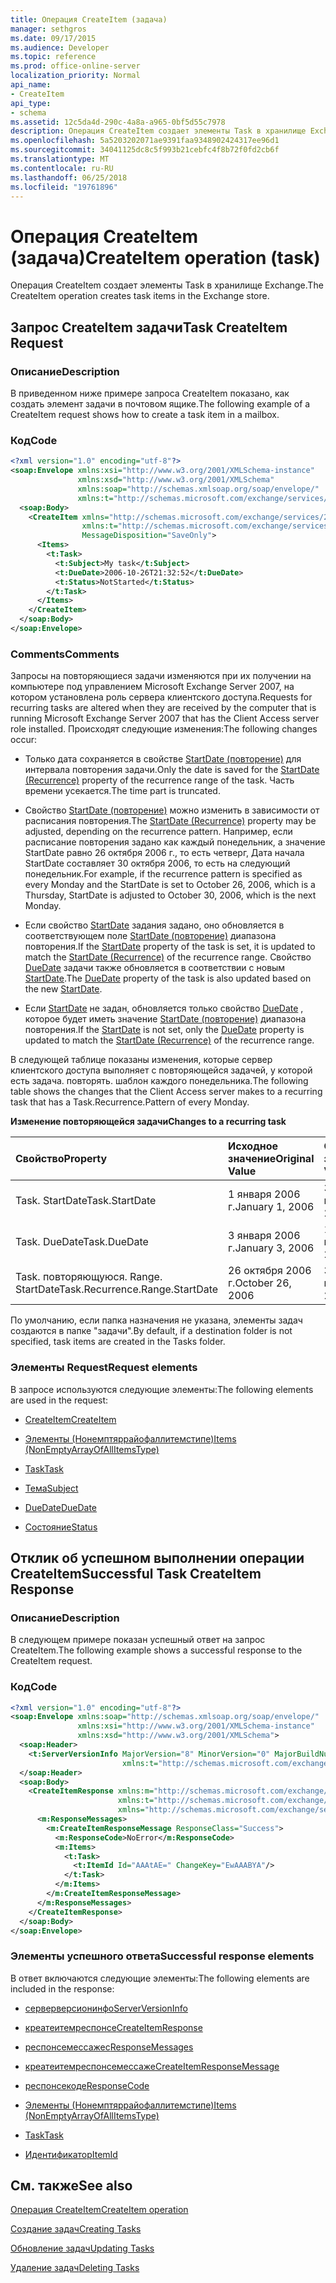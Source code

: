 ```yaml
---
title: Операция CreateItem (задача)
manager: sethgros
ms.date: 09/17/2015
ms.audience: Developer
ms.topic: reference
ms.prod: office-online-server
localization_priority: Normal
api_name:
- CreateItem
api_type:
- schema
ms.assetid: 12c5da4d-290c-4a8a-a965-0bf5d55c7978
description: Операция CreateItem создает элементы Task в хранилище Exchange.
ms.openlocfilehash: 5a5203202071ae9391faa9348902424317ee96d1
ms.sourcegitcommit: 34041125dc8c5f993b21cebfc4f8b72f0fd2cb6f
ms.translationtype: MT
ms.contentlocale: ru-RU
ms.lasthandoff: 06/25/2018
ms.locfileid: "19761896"
---
```

# <a name="createitem-operation-task"></a><span data-ttu-id="3d605-103">Операция CreateItem (задача)</span><span class="sxs-lookup"><span data-stu-id="3d605-103">CreateItem operation (task)</span></span>

<span data-ttu-id="3d605-104">Операция CreateItem создает элементы Task в хранилище Exchange.</span><span class="sxs-lookup"><span data-stu-id="3d605-104">The CreateItem operation creates task items in the Exchange store.</span></span>
  
## <a name="task-createitem-request"></a><span data-ttu-id="3d605-105">Запрос CreateItem задачи</span><span class="sxs-lookup"><span data-stu-id="3d605-105">Task CreateItem Request</span></span>

### <a name="description"></a><span data-ttu-id="3d605-106">Описание</span><span class="sxs-lookup"><span data-stu-id="3d605-106">Description</span></span>

<span data-ttu-id="3d605-107">В приведенном ниже примере запроса CreateItem показано, как создать элемент задачи в почтовом ящике.</span><span class="sxs-lookup"><span data-stu-id="3d605-107">The following example of a CreateItem request shows how to create a task item in a mailbox.</span></span>
  
### <a name="code"></a><span data-ttu-id="3d605-108">Код</span><span class="sxs-lookup"><span data-stu-id="3d605-108">Code</span></span>

```XML
<?xml version="1.0" encoding="utf-8"?>
<soap:Envelope xmlns:xsi="http://www.w3.org/2001/XMLSchema-instance"
               xmlns:xsd="http://www.w3.org/2001/XMLSchema"
               xmlns:soap="http://schemas.xmlsoap.org/soap/envelope/"
               xmlns:t="http://schemas.microsoft.com/exchange/services/2006/types">
  <soap:Body>
    <CreateItem xmlns="http://schemas.microsoft.com/exchange/services/2006/messages"
                xmlns:t="http://schemas.microsoft.com/exchange/services/2006/types" 
                MessageDisposition="SaveOnly">
      <Items>
        <t:Task>
          <t:Subject>My task</t:Subject>
          <t:DueDate>2006-10-26T21:32:52</t:DueDate>
          <t:Status>NotStarted</t:Status>
        </t:Task>
      </Items>
    </CreateItem>
  </soap:Body>
</soap:Envelope>
```

### <a name="comments"></a><span data-ttu-id="3d605-109">Comments</span><span class="sxs-lookup"><span data-stu-id="3d605-109">Comments</span></span>

<span data-ttu-id="3d605-110">Запросы на повторяющиеся задачи изменяются при их получении на компьютере под управлением Microsoft Exchange Server 2007, на котором установлена роль сервера клиентского доступа.</span><span class="sxs-lookup"><span data-stu-id="3d605-110">Requests for recurring tasks are altered when they are received by the computer that is running Microsoft Exchange Server 2007 that has the Client Access server role installed.</span></span> <span data-ttu-id="3d605-111">Происходят следующие изменения:</span><span class="sxs-lookup"><span data-stu-id="3d605-111">The following changes occur:</span></span>
  
- <span data-ttu-id="3d605-112">Только дата сохраняется в свойстве [StartDate (повторение)](startdate-recurrence.md) для интервала повторения задачи.</span><span class="sxs-lookup"><span data-stu-id="3d605-112">Only the date is saved for the [StartDate (Recurrence)](startdate-recurrence.md) property of the recurrence range of the task.</span></span> <span data-ttu-id="3d605-113">Часть времени усекается.</span><span class="sxs-lookup"><span data-stu-id="3d605-113">The time part is truncated.</span></span> 
    
- <span data-ttu-id="3d605-114">Свойство [StartDate (повторение)](startdate-recurrence.md) можно изменить в зависимости от расписания повторения.</span><span class="sxs-lookup"><span data-stu-id="3d605-114">The [StartDate (Recurrence)](startdate-recurrence.md) property may be adjusted, depending on the recurrence pattern.</span></span> <span data-ttu-id="3d605-115">Например, если расписание повторения задано как каждый понедельник, а значение StartDate равно 26 октября 2006 г., то есть четверг, Дата начала StartDate составляет 30 октября 2006, то есть на следующий понедельник.</span><span class="sxs-lookup"><span data-stu-id="3d605-115">For example, if the recurrence pattern is specified as every Monday and the StartDate is set to October 26, 2006, which is a Thursday, StartDate is adjusted to October 30, 2006, which is the next Monday.</span></span> 
    
- <span data-ttu-id="3d605-116">Если свойство [StartDate](startdate.md) задания задано, оно обновляется в соответствующем поле [StartDate (повторение)](startdate-recurrence.md) диапазона повторения.</span><span class="sxs-lookup"><span data-stu-id="3d605-116">If the [StartDate](startdate.md) property of the task is set, it is updated to match the [StartDate (Recurrence)](startdate-recurrence.md) of the recurrence range.</span></span> <span data-ttu-id="3d605-117">Свойство [DueDate](duedate.md) задачи также обновляется в соответствии с новым [StartDate](startdate.md).</span><span class="sxs-lookup"><span data-stu-id="3d605-117">The [DueDate](duedate.md) property of the task is also updated based on the new [StartDate](startdate.md).</span></span>
    
- <span data-ttu-id="3d605-118">Если [StartDate](startdate.md) не задан, обновляется только свойство [DueDate](duedate.md) , которое будет иметь значение [StartDate (повторение)](startdate-recurrence.md) диапазона повторения.</span><span class="sxs-lookup"><span data-stu-id="3d605-118">If the [StartDate](startdate.md) is not set, only the [DueDate](duedate.md) property is updated to match the [StartDate (Recurrence)](startdate-recurrence.md) of the recurrence range.</span></span> 
    
<span data-ttu-id="3d605-119">В следующей таблице показаны изменения, которые сервер клиентского доступа выполняет с повторяющейся задачей, у которой есть задача. повторять. шаблон каждого понедельника.</span><span class="sxs-lookup"><span data-stu-id="3d605-119">The following table shows the changes that the Client Access server makes to a recurring task that has a Task.Recurrence.Pattern of every Monday.</span></span>
  
<span data-ttu-id="3d605-120">**Изменение повторяющейся задачи**</span><span class="sxs-lookup"><span data-stu-id="3d605-120">**Changes to a recurring task**</span></span>

|<span data-ttu-id="3d605-121">**Свойство**</span><span class="sxs-lookup"><span data-stu-id="3d605-121">**Property**</span></span>|<span data-ttu-id="3d605-122">**Исходное значение**</span><span class="sxs-lookup"><span data-stu-id="3d605-122">**Original Value**</span></span>|<span data-ttu-id="3d605-123">**Обновленное значение**</span><span class="sxs-lookup"><span data-stu-id="3d605-123">**Updated Value**</span></span>|
|:-----|:-----|:-----|
|<span data-ttu-id="3d605-124">Task. StartDate</span><span class="sxs-lookup"><span data-stu-id="3d605-124">Task.StartDate</span></span>  <br/> |<span data-ttu-id="3d605-125">1 января 2006 г.</span><span class="sxs-lookup"><span data-stu-id="3d605-125">January 1, 2006</span></span>  <br/> |<span data-ttu-id="3d605-126">30 октября 2006 г.</span><span class="sxs-lookup"><span data-stu-id="3d605-126">October 30, 2006</span></span>  <br/> |
|<span data-ttu-id="3d605-127">Task. DueDate</span><span class="sxs-lookup"><span data-stu-id="3d605-127">Task.DueDate</span></span>  <br/> |<span data-ttu-id="3d605-128">3 января 2006 г.</span><span class="sxs-lookup"><span data-stu-id="3d605-128">January 3, 2006</span></span>  <br/> |<span data-ttu-id="3d605-129">1 ноября 2006 г.</span><span class="sxs-lookup"><span data-stu-id="3d605-129">November 1, 2006</span></span>  <br/> |
|<span data-ttu-id="3d605-130">Task. повторяющуюся. Range. StartDate</span><span class="sxs-lookup"><span data-stu-id="3d605-130">Task.Recurrence.Range.StartDate</span></span>  <br/> |<span data-ttu-id="3d605-131">26 октября 2006 г.</span><span class="sxs-lookup"><span data-stu-id="3d605-131">October 26, 2006</span></span>  <br/> |<span data-ttu-id="3d605-132">30 октября 2006 г.</span><span class="sxs-lookup"><span data-stu-id="3d605-132">October 30, 2006</span></span>  <br/> |
   
<span data-ttu-id="3d605-133">По умолчанию, если папка назначения не указана, элементы задач создаются в папке "задачи".</span><span class="sxs-lookup"><span data-stu-id="3d605-133">By default, if a destination folder is not specified, task items are created in the Tasks folder.</span></span>
  
### <a name="request-elements"></a><span data-ttu-id="3d605-134">Элементы Request</span><span class="sxs-lookup"><span data-stu-id="3d605-134">Request elements</span></span>

<span data-ttu-id="3d605-135">В запросе используются следующие элементы:</span><span class="sxs-lookup"><span data-stu-id="3d605-135">The following elements are used in the request:</span></span>
  
- [<span data-ttu-id="3d605-136">CreateItem</span><span class="sxs-lookup"><span data-stu-id="3d605-136">CreateItem</span></span>](createitem.md)
    
- [<span data-ttu-id="3d605-137">Элементы (Нонемптяррайофаллитемстипе)</span><span class="sxs-lookup"><span data-stu-id="3d605-137">Items (NonEmptyArrayOfAllItemsType)</span></span>](items-nonemptyarrayofallitemstype.md)
    
- [<span data-ttu-id="3d605-138">Task</span><span class="sxs-lookup"><span data-stu-id="3d605-138">Task</span></span>](task.md)
    
- [<span data-ttu-id="3d605-139">Тема</span><span class="sxs-lookup"><span data-stu-id="3d605-139">Subject</span></span>](subject.md)
    
- [<span data-ttu-id="3d605-140">DueDate</span><span class="sxs-lookup"><span data-stu-id="3d605-140">DueDate</span></span>](duedate.md)
    
- [<span data-ttu-id="3d605-141">Состояние</span><span class="sxs-lookup"><span data-stu-id="3d605-141">Status</span></span>](status.md)
    
## <a name="successful-task-createitem-response"></a><span data-ttu-id="3d605-142">Отклик об успешном выполнении операции CreateItem</span><span class="sxs-lookup"><span data-stu-id="3d605-142">Successful Task CreateItem Response</span></span>

### <a name="description"></a><span data-ttu-id="3d605-143">Описание</span><span class="sxs-lookup"><span data-stu-id="3d605-143">Description</span></span>

<span data-ttu-id="3d605-144">В следующем примере показан успешный ответ на запрос CreateItem.</span><span class="sxs-lookup"><span data-stu-id="3d605-144">The following example shows a successful response to the CreateItem request.</span></span>
  
### <a name="code"></a><span data-ttu-id="3d605-145">Код</span><span class="sxs-lookup"><span data-stu-id="3d605-145">Code</span></span>

```XML
<?xml version="1.0" encoding="utf-8"?>
<soap:Envelope xmlns:soap="http://schemas.xmlsoap.org/soap/envelope/" 
               xmlns:xsi="http://www.w3.org/2001/XMLSchema-instance" 
               xmlns:xsd="http://www.w3.org/2001/XMLSchema">
  <soap:Header>
    <t:ServerVersionInfo MajorVersion="8" MinorVersion="0" MajorBuildNumber="653" MinorBuildNumber="0" 
                         xmlns:t="http://schemas.microsoft.com/exchange/services/2006/types"/>
  </soap:Header>
  <soap:Body>
    <CreateItemResponse xmlns:m="http://schemas.microsoft.com/exchange/services/2006/messages" 
                        xmlns:t="http://schemas.microsoft.com/exchange/services/2006/types" 
                        xmlns="http://schemas.microsoft.com/exchange/services/2006/messages">
      <m:ResponseMessages>
        <m:CreateItemResponseMessage ResponseClass="Success">
          <m:ResponseCode>NoError</m:ResponseCode>
          <m:Items>
            <t:Task>
              <t:ItemId Id="AAAtAE=" ChangeKey="EwAAABYA"/>
            </t:Task>
          </m:Items>
        </m:CreateItemResponseMessage>
      </m:ResponseMessages>
    </CreateItemResponse>
  </soap:Body>
</soap:Envelope>
```

### <a name="successful-response-elements"></a><span data-ttu-id="3d605-146">Элементы успешного ответа</span><span class="sxs-lookup"><span data-stu-id="3d605-146">Successful response elements</span></span>

<span data-ttu-id="3d605-147">В ответ включаются следующие элементы:</span><span class="sxs-lookup"><span data-stu-id="3d605-147">The following elements are included in the response:</span></span>
  
- [<span data-ttu-id="3d605-148">серверверсионинфо</span><span class="sxs-lookup"><span data-stu-id="3d605-148">ServerVersionInfo</span></span>](serverversioninfo.md)
    
- [<span data-ttu-id="3d605-149">креатеитемреспонсе</span><span class="sxs-lookup"><span data-stu-id="3d605-149">CreateItemResponse</span></span>](createitemresponse.md)
    
- [<span data-ttu-id="3d605-150">респонсемессажес</span><span class="sxs-lookup"><span data-stu-id="3d605-150">ResponseMessages</span></span>](responsemessages.md)
    
- [<span data-ttu-id="3d605-151">креатеитемреспонсемессаже</span><span class="sxs-lookup"><span data-stu-id="3d605-151">CreateItemResponseMessage</span></span>](createitemresponsemessage.md)
    
- [<span data-ttu-id="3d605-152">респонсекоде</span><span class="sxs-lookup"><span data-stu-id="3d605-152">ResponseCode</span></span>](responsecode.md)
    
- [<span data-ttu-id="3d605-153">Элементы (Нонемптяррайофаллитемстипе)</span><span class="sxs-lookup"><span data-stu-id="3d605-153">Items (NonEmptyArrayOfAllItemsType)</span></span>](items-nonemptyarrayofallitemstype.md)
    
- [<span data-ttu-id="3d605-154">Task</span><span class="sxs-lookup"><span data-stu-id="3d605-154">Task</span></span>](task.md)
    
- [<span data-ttu-id="3d605-155">Идентификатор</span><span class="sxs-lookup"><span data-stu-id="3d605-155">ItemId</span></span>](itemid.md)
    
## <a name="see-also"></a><span data-ttu-id="3d605-156">См. также</span><span class="sxs-lookup"><span data-stu-id="3d605-156">See also</span></span>



[<span data-ttu-id="3d605-157">Операция CreateItem</span><span class="sxs-lookup"><span data-stu-id="3d605-157">CreateItem operation</span></span>](createitem-operation.md)


[<span data-ttu-id="3d605-158">Создание задач</span><span class="sxs-lookup"><span data-stu-id="3d605-158">Creating Tasks</span></span>](http://msdn.microsoft.com/library/0ef97334-e8a0-4f67-a23a-dd9e2bbad49f%28Office.15%29.aspx)
  
[<span data-ttu-id="3d605-159">Обновление задач</span><span class="sxs-lookup"><span data-stu-id="3d605-159">Updating Tasks</span></span>](http://msdn.microsoft.com/library/0a1bf360-d40c-4a99-929b-4c73a14394d5%28Office.15%29.aspx)
  
[<span data-ttu-id="3d605-160">Удаление задач</span><span class="sxs-lookup"><span data-stu-id="3d605-160">Deleting Tasks</span></span>](http://msdn.microsoft.com/library/a3d7e25f-8a35-4901-b1d9-d31f418ab340%28Office.15%29.aspx)

